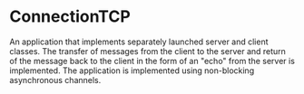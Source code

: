 # ConnectionTCP
An application that implements separately launched server and client classes. 
The transfer of messages from the client to the server and return of the message back to the client in the form of an "echo" from the server is implemented. 
The application is implemented using non-blocking asynchronous channels.
